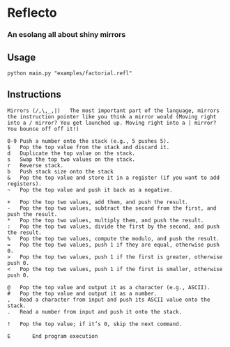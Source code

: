 # Reflecto
### An esolang all about shiny mirrors   
    
## Usage
    python main.py "examples/factorial.refl"
## Instructions
    Mirrors (/,\,_,|)   The most important part of the language, mirrors the instruction pointer like you think a mirror would (Moving right into a / mirror? You get launched up. Moving right into a | mirror? You bounce off off it!)

    0-9	Push a number onto the stack (e.g., 5 pushes 5).
    $	Pop the top value from the stack and discard it.
    d	Duplicate the top value on the stack.
    s	Swap the top two values on the stack.
    r	Reverse stack.
    b	Push stack size onto the stack
    &	Pop the top value and store it in a register (if you want to add registers).
    ~	Pop the top value and push it back as a negative.

    +	Pop the top two values, add them, and push the result.
    -	Pop the top two values, subtract the second from the first, and push the result.
    *	Pop the top two values, multiply them, and push the result.
    :	Pop the top two values, divide the first by the second, and push the result.
    %	Pop the top two values, compute the modulo, and push the result.
    =	Pop the top two values, push 1 if they are equal, otherwise push 0.
    >	Pop the top two values, push 1 if the first is greater, otherwise push 0.
    <	Pop the top two values, push 1 if the first is smaller, otherwise push 0.

    @	Pop the top value and output it as a character (e.g., ASCII).
    #	Pop the top value and output it as a number.
    ,	Read a character from input and push its ASCII value onto the stack.
    .	Read a number from input and push it onto the stack.

    !	Pop the top value; if it’s 0, skip the next command.

    E       End program execution
